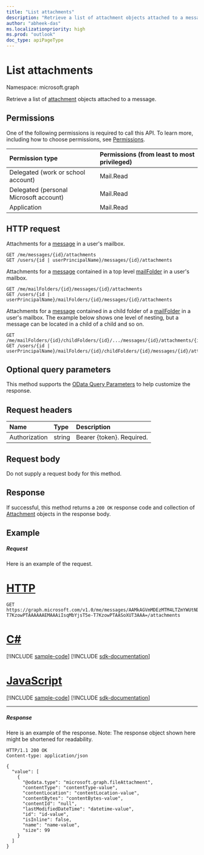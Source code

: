 ```yaml
---
title: "List attachments"
description: "Retrieve a list of attachment objects attached to a message."
author: "abheek-das"
ms.localizationpriority: high
ms.prod: "outlook"
doc_type: apiPageType
---
```


# List attachments

Namespace: microsoft.graph

Retrieve a list of [attachment](../resources/attachment.md) objects attached to a message.
## Permissions
One of the following permissions is required to call this API. To learn more, including how to choose permissions, see [Permissions](/graph/permissions-reference).

|Permission type      | Permissions (from least to most privileged)              |
|:--------------------|:---------------------------------------------------------|
|Delegated (work or school account) | Mail.Read    |
|Delegated (personal Microsoft account) | Mail.Read    |
|Application | Mail.Read |

## HTTP request
<!-- { "blockType": "ignored" } -->
Attachments for a [message](../resources/message.md) in a user's mailbox.
```http
GET /me/messages/{id}/attachments
GET /users/{id | userPrincipalName}/messages/{id}/attachments
```
Attachments for a [message](../resources/message.md) contained in a top level [mailFolder](../resources/mailfolder.md) in a user's mailbox.
```http
GET /me/mailFolders/{id}/messages/{id}/attachments
GET /users/{id | userPrincipalName}/mailFolders/{id}/messages/{id}/attachments
```
Attachments for a [message](../resources/message.md) contained in a child folder of a [mailFolder](../resources/mailfolder.md) in a user's mailbox.  The 
example below shows one level of nesting, but a message can be located in a child of a child and so on.
```http
GET /me/mailFolders/{id}/childFolders/{id}/.../messages/{id}/attachments/{id}
GET /users/{id | userPrincipalName}/mailFolders/{id}/childFolders/{id}/messages/{id}/attachments/{id}
```
## Optional query parameters
This method supports the [OData Query Parameters](/graph/query-parameters) to help customize the response.
## Request headers
| Name       | Type | Description|
|:-----------|:------|:----------|
| Authorization  | string  | Bearer {token}. Required. |

## Request body
Do not supply a request body for this method.

## Response

If successful, this method returns a `200 OK` response code and collection of [Attachment](../resources/attachment.md) objects in the response body.
## Example
##### Request
Here is an example of the request.

# [HTTP](#tab/http)
<!-- {
  "blockType": "request",
  "name": "message_get_attachments_v1",
  "sampleKeys": ["AAMkAGVmMDEzMTM4LTZmYWUtNDdkNC1hMDZiLTU1OGY5OTZhYmY4OABGAAAAAAAiQ8W967B7TKBjgx9rVEURBwAiIsqMbYjsT5e-T7KzowPTAAAAAAEMAAAiIsqMbYjsT5e-T7KzowPTAASoXUT3AAA="]
}-->
```msgraph-interactive
GET https://graph.microsoft.com/v1.0/me/messages/AAMkAGVmMDEzMTM4LTZmYWUtNDdkNC1hMDZiLTU1OGY5OTZhYmY4OABGAAAAAAAiQ8W967B7TKBjgx9rVEURBwAiIsqMbYjsT5e-T7KzowPTAAAAAAEMAAAiIsqMbYjsT5e-T7KzowPTAASoXUT3AAA=/attachments
```

# [C#](#tab/csharp)
[!INCLUDE [sample-code](../includes/snippets/csharp/message-get-attachments-v1-csharp-snippets.md)]
[!INCLUDE [sdk-documentation](../includes/snippets/snippets-sdk-documentation-link.md)]

# [JavaScript](#tab/javascript)
[!INCLUDE [sample-code](../includes/snippets/javascript/message-get-attachments-v1-javascript-snippets.md)]
[!INCLUDE [sdk-documentation](../includes/snippets/snippets-sdk-documentation-link.md)]

---

##### Response
Here is an example of the response. Note: The response object shown here might be shortened for readability.
<!-- {
  "blockType": "response",
  "name": "message_get_attachments_v1",
  "truncated": true,
  "@odata.type": "microsoft.graph.fileAttachment",
  "isCollection": true
} -->
```http
HTTP/1.1 200 OK
Content-type: application/json

{
  "value": [
    {
      "@odata.type": "microsoft.graph.fileAttachment",
      "contentType": "contentType-value",
      "contentLocation": "contentLocation-value",
      "contentBytes": "contentBytes-value",
      "contentId": "null",
      "lastModifiedDateTime": "datetime-value",
      "id": "id-value",
      "isInline": false,
      "name": "name-value",
      "size": 99
    }
  ]
}
```

<!-- uuid: 8fcb5dbc-d5aa-4681-8e31-b001d5168d79
2015-10-25 14:57:30 UTC -->
<!-- {
  "type": "#page.annotation",
  "description": "List attachments",
  "keywords": "",
  "section": "documentation",
  "tocPath": "",
  "suppressions": [
  ]
}-->
